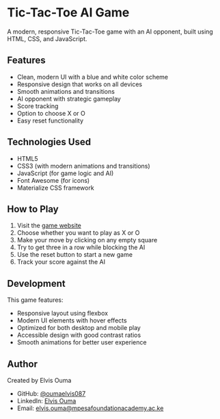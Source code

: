 # Tic-Tac-Toe AI Game

A modern, responsive Tic-Tac-Toe game with an AI opponent, built using HTML, CSS, and JavaScript.

## Features

- Clean, modern UI with a blue and white color scheme
- Responsive design that works on all devices
- Smooth animations and transitions
- AI opponent with strategic gameplay
- Score tracking
- Option to choose X or O
- Easy reset functionality

## Technologies Used

- HTML5
- CSS3 (with modern animations and transitions)
- JavaScript (for game logic and AI)
- Font Awesome (for icons)
- Materialize CSS framework

## How to Play

1. Visit the [game website](https://tictactoebest.netlify.app/)
2. Choose whether you want to play as X or O
3. Make your move by clicking on any empty square
4. Try to get three in a row while blocking the AI
5. Use the reset button to start a new game
6. Track your score against the AI

## Development

This game features:
- Responsive layout using flexbox
- Modern UI elements with hover effects
- Optimized for both desktop and mobile play
- Accessible design with good contrast ratios
- Smooth animations for better user experience

## Author

Created by Elvis Ouma
- GitHub: [@oumaelvis087](https://github.com/oumaelvis087)
- LinkedIn: [Elvis Ouma](https://www.linkedin.com/in/elvis-ouma/)
- Email: elvis.ouma@mpesafoundationacademy.ac.ke
